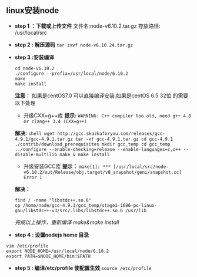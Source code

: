 ## linux安装node

* **step 1 ：下载或上传文件**
文件名:node-v6.10.2.tar.gz
存放路径: /usr/local/src

* **step 2 : 解压源码**
`tar zxvf node-v6.10.24.tar.gz`

* **step 3 :安装编译**
    ``` shell
    cd node-v6.10.2
    ./configure --prefix=/usr/local/node/6.10.2
    make
    make install
    ```

    **注意：** 如果是centOS7.0 可以直接编译安装.如果是centOS 6.5 32位 的需要以下处理

    * 升级CXX=g++库
    **提示:**
    `WARNING: C++ compiler too old, need g++ 4.8 or clang++ 3.4 (CXX=g++)`

    **解决:**
        ``` shell
    	wget http://gcc.skazkaforyou.com/releases/gcc-4.9.1/gcc-4.9.1.tar.gz
    	tar -xf gcc-4.9.1.tar.gz
    	cd gcc-4.9.1
    	./contrib/download_prerequisites
    	mkdir gcc_temp
    	cd gcc_temp
    	../configure --enable-checking=release --enable-languages=c,c++ --disable-multilib
    	make & make install
        ```
    * 升级安装GCC库
    **提示：**
    `make[1]: *** [/usr/local/src/node-v6.10.2/out/Release/obj.target/v8_snapshot/geni/snapshot.cc] Error 1`

    **解决：**
    ``` shell
	find / -name "libstdc++.so.6"
	cp /home/node/gcc-4.9.1/gcc_temp/stage1-i686-pc-linux-gnu/libstdc++-v3/src/.libs/libstdc++.so.6 /usr/lib
    ```
    _完成以上操作，重新编译 make&make install_


* **step 4 : 设置nodejs home 目录**
``` shell
vim /etc/profile
export NODE_HOME=/usr/local/node/6.10.2
export PATH=$NODE_HOME/bin:$PATH
```

* **step 5 : 编译/etc/profile 使配置生效**
`source /etc/profile`
